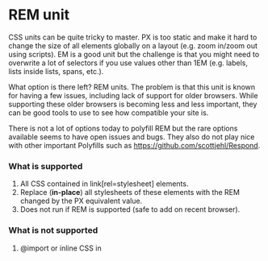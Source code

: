 # REM unit

CSS units can be quite tricky to master. PX is too static and make it hard to change the size of all elements globally on a layout (e.g. zoom in/zoom out using scripts). EM is a good unit but the challenge is that you might need to overwrite a lot of selectors if you use values other than 1EM (e.g. labels, lists inside lists, spans, etc.).

What option is there left? REM units. The problem is that this unit is known for having a few issues, including lack of support for older browsers. While supporting these older browsers is becoming less and less important, they can be good tools to use to see how compatible your site is.

There is not a lot of options today to polyfill REM but the rare options available seems to have open issues and bugs. They also do not play nice with other important Polyfills such as https://github.com/scottjehl/Respond.

### What is supported

1. All CSS contained in link[rel=stylesheet] elements.
2. Replace (**in-place**) all stylesheets of these elements with the REM changed by the PX equivalent value.
3. Does not run if REM is supported (safe to add on recent browser).

### What is not supported

1. @import or inline CSS in <style> tags.
2. Dynamic behaviors of REM units (onces it's in PX, its in PX).
3. @media (media queries). If your browser does not support it natively. You will need to add the modified version of `respond.js` (details below).

### Usage

Simply add this script after your <link> (stylesheets) elements.

	<script src="remPolyfill.js"></script>

### Media Queries

So what now, you need @media (media queries) support but `respond.js` does not support REM units. No problem, simply add the modified `respond.js` script in this repository. Make sure to add this after the `remPolyfill.js` since it depends on this script to be loaded first. `remPolyfill.js` must also be loaded synchronously to make sure it will be ready to use.

	<script src="respond.js"></script>


